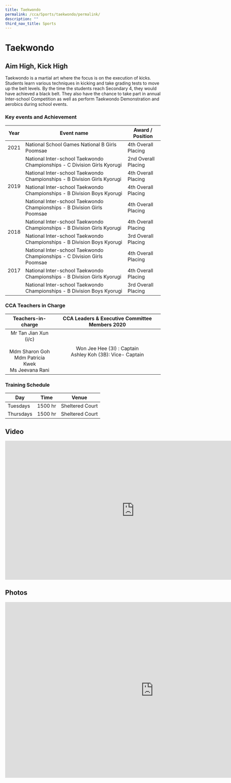 ```yaml
---
title: Taekwondo
permalink: /cca/Sports/taekwondo/permalink/
description: ""
third_nav_title: Sports
---
```

Taekwondo
=========

Aim High, Kick High
-------------------

Taekwondo is a martial art where the focus is on the execution of kicks. Students learn various techniques in kicking and take grading tests to move up the belt levels. By the time the students reach Secondary 4, they would have achieved a black belt. They also have the chance to take part in annual Inter-school Competition as well as perform Taekwondo Demonstration and aerobics during school events.

### Key events and Achievement

<table>
<thead>
  <tr>
    <th>Year</th>
    <th>Event name</th>
    <th>Award / Position</th>
  </tr>
</thead>
<tbody>
  <tr>
    <td>2021</td>
    <td>National School Games National B Girls Poomsae</td>
    <td>4th Overall Placing</td>
  </tr>
  <tr>
    <td rowspan="4">2019</td>
    <td>National Inter-school Taekwondo Championships - C Division Girls Kyorugi</td>
    <td>2nd Overall Placing</td>
  </tr>
  <tr>
    <td>National Inter-school Taekwondo Championships - B Division Girls Kyorugi</td>
    <td>4th Overall Placing</td>
  </tr>
  <tr>
    <td>National Inter-school Taekwondo Championships - B Division Boys Kyorugi</td>
    <td>4th Overall Placing</td>
  </tr>
  <tr>
    <td>National Inter-school Taekwondo Championships - B Division Girls Poomsae</td>
    <td>4th Overall Placing</td>
  </tr>
  <tr>
    <td rowspan="2">2018</td>
    <td>National Inter-school Taekwondo Championships - B Division Girls Kyorugi</td>
    <td>4th Overall Placing</td>
  </tr>
  <tr>
    <td>National Inter-school Taekwondo Championships - B Division Boys Kyorugi</td>
    <td>3rd Overall Placing</td>
  </tr>
  <tr>
    <td rowspan="3">2017</td>
    <td>National Inter-school Taekwondo Championships - C Division Girls Poomsae</td>
    <td>4th Overall Placing</td>
  </tr>
  <tr>
    <td>National Inter-school Taekwondo Championships - B Division Girls Kyorugi</td>
    <td>4th Overall Placing</td>
  </tr>
  <tr>
    <td>National Inter-school Taekwondo Championships - B Division Boys Kyorugi</td>
    <td>3rd Overall Placing</td>
  </tr>
</tbody>
</table>

### CCA Teachers in Charge


| Teachers-in-charge 	| CCA Leaders &amp; Executive Committee Members 2020 	|
|:---:	|:---:	|
| Mr Tan Jian Xun (i/c)<br><br>Mdm Sharon Goh<br>Mdm Patricia Kwek<br>Ms Jeevana Rani 	| Won Jee Hee (3I) : Captain<br>Ashley Koh (3B): Vice- Captain 	|

### Training Schedule

| Day | Time | Venue |
| --- | --- | --- |
| Tuesdays | 1500 hr | Sheltered Court |
| Thursdays | 1500 hr | Sheltered Court |

Video
-----
<iframe allowfullscreen="" allow="accelerometer; autoplay; clipboard-write; encrypted-media; gyroscope; picture-in-picture" frameborder="0" title="Taekwondo Direct School Admission 2020" src="https://www.youtube.com/embed/SQlv797ilog" height="450" width="835"></iframe>

Photos
------
<iframe allowfullscreen="true" height="569" width="960" frameborder="0" src="https://docs.google.com/presentation/d/e/2PACX-1vSvlIuD0QQlfTBm_sbkzn3qp9ofgvkStQqx6W2TyyqMdVAbL_N7Y2n1jJQM6nNWj_bRgECR15X6pEvt/embed?start=false&amp;loop=false&amp;delayms=3000"></iframe>